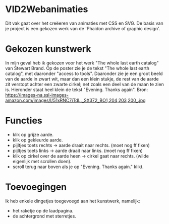 # VID2Webanimaties
Dit vak gaat over het creëeren van animaties met CSS en SVG.
De basis van je project is een gekozen werk van de 'Phaidon archive of graphic design'.

# Gekozen kunstwerk
In mijn geval heb ik gekozen voor het werk "The whole last earth catalog" van Stewart Brand.
Op de poster zie je de tekst "The whole last earth catalog", met daaronder "access to tools". Daaronder zie je een groot beeld van de aarde in zwart wit, maar dan een klein stukje, de rest van de aarde zit verstopt achter een zwarte cirkel; net zoals een deel van de maan te zien is. Hieronder staat heel klein de tekst "Evening. Thanks again".
Bron: https://images-na.ssl-images-amazon.com/images/I/51xRNC7iTdL._SX372_BO1,204,203,200_.jpg

# Functies
* klik op grijze aarde.
* klik op gekleurde aarde.
* pijltjes toets rechts -> aarde draait naar rechts. (moet nog ff fixen)
* pijltjes toets links -> aarde draait naar links. (moet nog ff fixen)
* klik op cirkel over de aarde heen -> cirkel gaat naar rechts. (wilde eigenlijk met scrollen doen).
* scroll terug naar boven als je op "Evening. Thanks again." klikt.

# Toevoegingen
Ik heb enkele dingetjes toegevoegd aan het kunstwerk, namelijk:
* het raketje op de laadpagina.
* de achtergrond met sterretjes.
